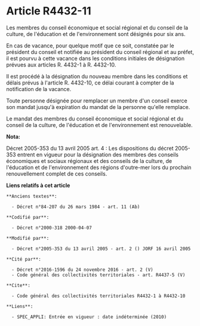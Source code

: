 # Article R4432-11

Les membres du conseil économique et social régional et du conseil de la culture, de l'éducation et de l'environnement sont
désignés pour six ans.

En cas de vacance, pour quelque motif que ce soit, constatée par le président du conseil et notifiée au président du conseil
régional et au préfet, il est pourvu à cette vacance dans les conditions initiales de désignation prévues aux articles R.
4432-1 à R. 4432-10.

Il est procédé à la désignation du nouveau membre dans les conditions et délais prévus à l'article R. 4432-10, ce délai
courant à compter de la notification de la vacance.

Toute personne désignée pour remplacer un membre d'un conseil exerce son mandat jusqu'à expiration du mandat de la personne
qu'elle remplace.

Le mandat des membres du conseil économique et social régional et du conseil de la culture, de l'éducation et de
l'environnement est renouvelable.

**Nota:**

Décret 2005-353 du 13 avril 2005 art. 4 : Les dispositions du décret 2005-353 entrent en vigueur pour la désignation des
membres des conseils économiques et sociaux régionaux et des conseils de la culture, de l'éducation et de l'environnement des
régions d'outre-mer lors du prochain renouvellement complet de ces conseils.

**Liens relatifs à cet article**

	**Anciens textes**:

	  - Décret n°84-207 du 26 mars 1984 - art. 11 (Ab)

	**Codifié par**:

	  - Décret n°2000-318 2000-04-07

	**Modifié par**:

	  - Décret n°2005-353 du 13 avril 2005 - art. 2 () JORF 16 avril 2005

	**Cité par**:

	  - Décret n°2016-1596 du 24 novembre 2016 - art. 2 (V)
	  - Code général des collectivités territoriales - art. R4437-5 (V)

	**Cite**:

	  - Code général des collectivités territoriales R4432-1 à R4432-10

	**Liens**:

	  - SPEC_APPLI: Entrée en vigueur : date indéterminée (2010)
